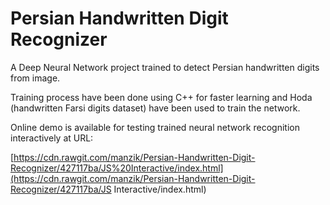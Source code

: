 # Persian Handwritten Digit Recognizer

A Deep Neural Network project trained to detect Persian handwritten digits from image. 

Training process have been done using C++ for faster learning and Hoda (handwritten Farsi digits dataset) have been used to train the network.

Online demo is available for testing trained neural network recognition interactively at URL:

[https://cdn.rawgit.com/manzik/Persian-Handwritten-Digit-Recognizer/427117ba/JS%20Interactive/index.html](https://cdn.rawgit.com/manzik/Persian-Handwritten-Digit-Recognizer/427117ba/JS Interactive/index.html)